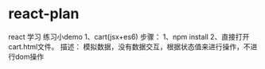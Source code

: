 # react-plan
react 学习 练习小demo
1、cart(jsx+es6)
步骤：
1、npm install
2、直接打开cart.html文件。
描述：
模拟数据，没有数据交互，根据状态值来进行操作，不进行dom操作

